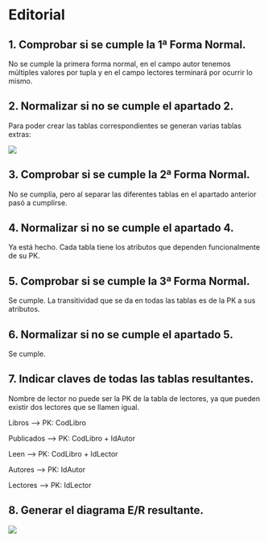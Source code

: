 # Editorial

## 1. Comprobar si se cumple la 1ª Forma Normal.

No se cumple la primera forma normal, en el campo autor tenemos múltiples valores por tupla y en el campo lectores terminará por ocurrir lo mismo.

## 2. Normalizar si no se cumple el apartado 2.

Para poder crear las tablas correspondientes se generan varias tablas extras:

<img src="tarea4.1.png">

## 3. Comprobar si se cumple la 2ª Forma Normal.

No se cumplía, pero al separar las diferentes tablas en el apartado anterior pasó a cumplirse.

## 4. Normalizar si no se cumple el apartado 4.

Ya está hecho. Cada tabla tiene los atributos que dependen funcionalmente de su PK.

## 5. Comprobar si se cumple la 3ª Forma Normal.

Se cumple. La transitividad que se da en todas las tablas es de la PK a sus atributos.

## 6. Normalizar si no se cumple el apartado 5.

Se cumple.

## 7. Indicar claves de todas las tablas resultantes.

Nombre de lector no puede ser la PK de la tabla de lectores, ya que pueden existir dos lectores que se llamen igual.

Libros --> PK: CodLibro

Publicados --> PK: CodLibro + IdAutor

Leen --> PK: CodLibro + IdLector

Autores --> PK: IdAutor

Lectores --> PK: IdLector

## 8. Generar el diagrama E/R resultante.

<img src="tarea4.2.png">

